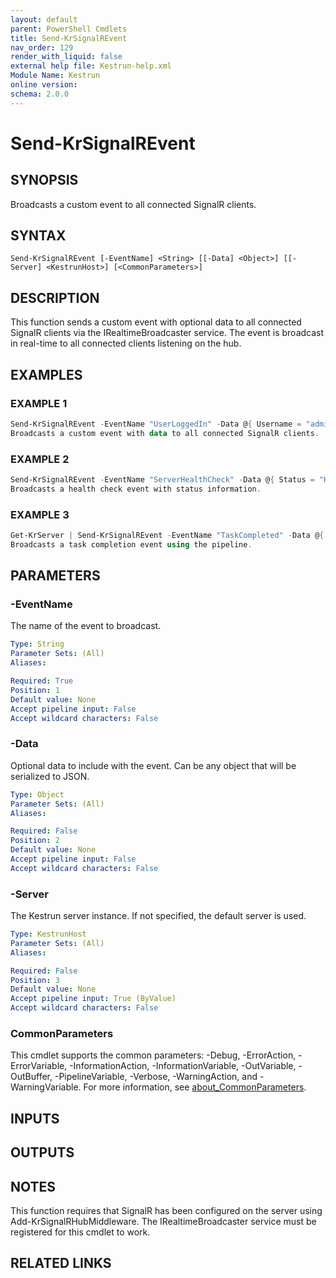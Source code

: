 ```yaml
---
layout: default
parent: PowerShell Cmdlets
title: Send-KrSignalREvent
nav_order: 129
render_with_liquid: false
external help file: Kestrun-help.xml
Module Name: Kestrun
online version:
schema: 2.0.0
---
```


# Send-KrSignalREvent

## SYNOPSIS
Broadcasts a custom event to all connected SignalR clients.

## SYNTAX

```
Send-KrSignalREvent [-EventName] <String> [[-Data] <Object>] [[-Server] <KestrunHost>] [<CommonParameters>]
```

## DESCRIPTION
This function sends a custom event with optional data to all connected SignalR clients via the IRealtimeBroadcaster service.
The event is broadcast in real-time to all connected clients listening on the hub.

## EXAMPLES

### EXAMPLE 1
```powershell
Send-KrSignalREvent -EventName "UserLoggedIn" -Data @{ Username = "admin"; Timestamp = (Get-Date) }
Broadcasts a custom event with data to all connected SignalR clients.
```

### EXAMPLE 2
```powershell
Send-KrSignalREvent -EventName "ServerHealthCheck" -Data @{ Status = "Healthy"; Uptime = 3600 }
Broadcasts a health check event with status information.
```

### EXAMPLE 3
```powershell
Get-KrServer | Send-KrSignalREvent -EventName "TaskCompleted" -Data @{ TaskId = 123; Success = $true }
Broadcasts a task completion event using the pipeline.
```

## PARAMETERS

### -EventName
The name of the event to broadcast.

```yaml
Type: String
Parameter Sets: (All)
Aliases:

Required: True
Position: 1
Default value: None
Accept pipeline input: False
Accept wildcard characters: False
```

### -Data
Optional data to include with the event.
Can be any object that will be serialized to JSON.

```yaml
Type: Object
Parameter Sets: (All)
Aliases:

Required: False
Position: 2
Default value: None
Accept pipeline input: False
Accept wildcard characters: False
```

### -Server
The Kestrun server instance.
If not specified, the default server is used.

```yaml
Type: KestrunHost
Parameter Sets: (All)
Aliases:

Required: False
Position: 3
Default value: None
Accept pipeline input: True (ByValue)
Accept wildcard characters: False
```

### CommonParameters
This cmdlet supports the common parameters: -Debug, -ErrorAction, -ErrorVariable, -InformationAction, -InformationVariable, -OutVariable, -OutBuffer, -PipelineVariable, -Verbose, -WarningAction, and -WarningVariable. For more information, see [about_CommonParameters](http://go.microsoft.com/fwlink/?LinkID=113216).

## INPUTS

## OUTPUTS

## NOTES
This function requires that SignalR has been configured on the server using Add-KrSignalRHubMiddleware.
The IRealtimeBroadcaster service must be registered for this cmdlet to work.

## RELATED LINKS
